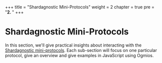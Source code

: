 +++
title = "Shardagnostic Mini-Protocols"
weight = 2
chapter = true
pre = "<b>2. </b>"
+++

# Shardagnostic Mini-Protocols

In this section, we'll give practical insights about interacting with the [Shardagnostic mini-protocols](https://hydra.blockchain-company.io/build/1070091/download/1/network.pdf#chapter.3). Each sub-section will focus on one particular protocol, give an overview and give examples in JavaScript using Ogmios. 
